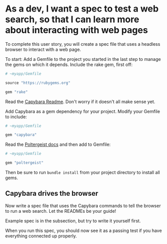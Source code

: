 # As a dev, I want a spec to test a web search, so that I can learn more about interacting with web pages

To complete this user story, you will create a spec file that uses a headless browser to interact with a web page.

To start: Add a Gemfile to the project you started in the last step to manage the gems on which it depends. Include the rake gem, first off:

```ruby
# ~myapp/Gemfile

source "https://rubygems.org"

gem "rake"
```

Read the [Capybara Readme](https://github.com/jnicklas/capybara). Don't worry if it doesn't all make sense yet.

Add Capybara as a gem dependency for your project. Modify your Gemfile to include:
```ruby
# ~myapp/Gemfile

gem "capybara"
```
Read the [Poltergeist docs](https://github.com/jonleighton/poltergeist) and then add to Gemfile:
```ruby
# ~myapp/Gemfile

gem "poltergeist"
```

Then be sure to run `bundle install` from your project directory to install all gems.

## Capybara drives the browser

Now write a spec file that uses the Capybara commands to tell the browser to run a web search. Let the READMEs be your guide!

Example spec is in the subsection, but try to write it yourself first.

When you run this spec, you should now see it as a passing test if you have everything connected up properly.
